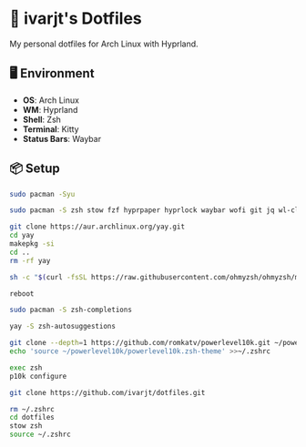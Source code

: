 
# 🧩 ivarjt's Dotfiles

My personal dotfiles for Arch Linux with Hyprland.

## 🖥️ Environment

- **OS**: Arch Linux  
- **WM**: Hyprland  
- **Shell**: Zsh  
- **Terminal**: Kitty  
- **Status Bars**: Waybar  

## 📦 Setup

```bash
sudo pacman -Syu
```

```bash
sudo pacman -S zsh stow fzf hyprpaper hyprlock waybar wofi git jq wl-clipboard ttf-font-awesome ttf-jetbrains-mono-nerd
```
```bash
git clone https://aur.archlinux.org/yay.git
cd yay
makepkg -si
cd ..
rm -rf yay
```
```bash
sh -c "$(curl -fsSL https://raw.githubusercontent.com/ohmyzsh/ohmyzsh/master/tools/install.sh)"
```
```bash
reboot
```
```bash
sudo pacman -S zsh-completions
```
```bash
yay -S zsh-autosuggestions
```
```bash
git clone --depth=1 https://github.com/romkatv/powerlevel10k.git ~/powerlevel10k
echo 'source ~/powerlevel10k/powerlevel10k.zsh-theme' >>~/.zshrc
```
```bash
exec zsh
p10k configure
```
```bash
git clone https://github.com/ivarjt/dotfiles.git
```
```bash
rm ~/.zshrc
cd dotfiles
stow zsh
source ~/.zshrc
```


